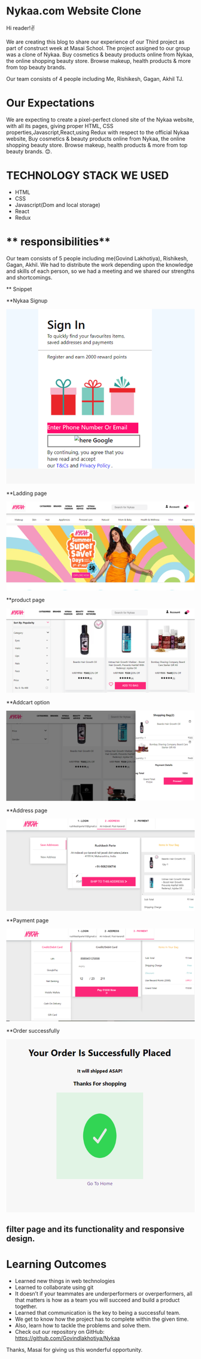 
# **Nykaa.com Website Clone**
Hi reader!✌️

We are creating this blog to share our experience of our Third project as part of construct week at Masai School. The project assigned to our group was a clone of Nykaa. Buy cosmetics & beauty products online from Nykaa, the online shopping beauty store. Browse makeup, health products & more from top beauty brands.


Our team consists of 4 people including Me, Rishikesh, Gagan, Akhil TJ.

# **Our Expectations**
We are expecting to create a pixel-perfect cloned site of the Nykaa website, with all its pages, giving proper HTML, CSS properties,Javascript,React,using Redux with respect to the official Nykaa website, Buy cosmetics & beauty products online from Nykaa, the online shopping beauty store. Browse makeup, health products & more from top beauty brands. 😊.

# **TECHNOLOGY STACK WE USED**
- HTML
- CSS
- Javascript(Dom and local storage)
- React
- Redux


# ** responsibilities**
Our team consists of 5 people including me(Govind Lakhotiya), Rishikesh, Gagan, Akhil. We had to distribute the work depending upon the knowledge and skills of each person, so we had a meeting and we shared our strengths and shortcomings.

** Snippet

**Nykaa Signup 

![image](https://github.com/Govindlakhotiya/Nykaa/blob/main/Nykaa%20Signup1.PNG?raw=true)

**Ladding page

![image](https://github.com/Govindlakhotiya/Nykaa/blob/main/Nykaa%20Home%20page2.PNG?raw=true)

 **product page
 
 ![image](https://github.com/Govindlakhotiya/Nykaa/blob/main/product%20page%203.PNG?raw=true)
 
 **Addcart option
  
   ![image](https://github.com/Govindlakhotiya/Nykaa/blob/main/Screenshot%20(411).png?raw=true)
   
 **Address page
  
  ![image](https://github.com/Govindlakhotiya/Nykaa/blob/main/Nykaa%20Adress%20page%205.PNG?raw=true)
  
  **Payment page
  
   ![image](https://github.com/Govindlakhotiya/Nykaa/blob/main/Payment%20page%206.PNG?raw=true)
   
   **Order successfully
   
   ![image](https://github.com/Govindlakhotiya/Nykaa/blob/main/Order%20successfully%207.png?raw=true)
   
   


## filter page and its functionality and responsive design.


# **Learning Outcomes**
- Learned new things in web technologies
- Learned to collaborate using git
- It doesn’t if your teammates are underperformers or overperformers, all that matters is how as a team you will succeed and build a product together.
- Learned that communication is the key to being a successful team.
- We get to know how the project has to complete within the given time.
- Also, learn how to tackle the problems and solve them.
- Check out our repository on GitHub: https://github.com/Govindlakhotiya/Nykaa

Thanks, Masai for giving us this wonderful opportunity.
